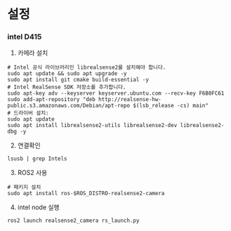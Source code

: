 # 설정
### intel D415
1. 카메라 설치
```
# Intel 공식 라이브러리인 librealsense2를 설치해야 합니다.
sudo apt update && sudo apt upgrade -y
sudo apt install git cmake build-essential -y
# Intel RealSense SDK 저장소를 추가합니다.
sudo apt-key adv --keyserver keyserver.ubuntu.com --recv-key F6B0FC61
sudo add-apt-repository "deb http://realsense-hw-public.s3.amazonaws.com/Debian/apt-repo $(lsb_release -cs) main"
# 드라이버 설치:
sudo apt update
sudo apt install librealsense2-utils librealsense2-dev librealsense2-dbg -y
```

2. 연결확인
```
lsusb | grep Intels
```

3. ROS2 사용
```
# 패키지 설치
sudo apt install ros-$ROS_DISTRO-realsense2-camera
```
4. intel node 실행
```
ros2 launch realsense2_camera rs_launch.py
```
   
